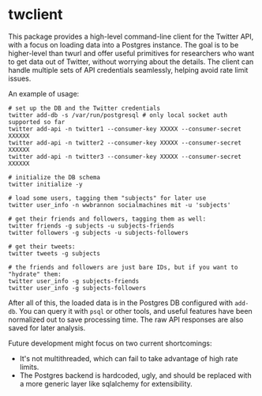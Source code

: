 # twclient
This package provides a high-level command-line client for the Twitter API, with a focus on loading data into a Postgres instance. The goal is to be higher-level than twurl and offer useful primitives for researchers who want to get data out of Twitter, without worrying about the details. The client can handle multiple sets of API credentials seamlessly, helping avoid rate limit issues.

An example of usage:
```
# set up the DB and the Twitter credentials
twitter add-db -s /var/run/postgresql # only local socket auth supported so far
twitter add-api -n twitter1 --consumer-key XXXXX --consumer-secret XXXXXX
twitter add-api -n twitter2 --consumer-key XXXXX --consumer-secret XXXXXX
twitter add-api -n twitter3 --consumer-key XXXXX --consumer-secret XXXXXX

# initialize the DB schema
twitter initialize -y

# load some users, tagging them "subjects" for later use
twitter user_info -n wwbrannon socialmachines mit -u 'subjects'

# get their friends and followers, tagging them as well:
twitter friends -g subjects -u subjects-friends
twitter followers -g subjects -u subjects-followers

# get their tweets:
twitter tweets -g subjects

# the friends and followers are just bare IDs, but if you want to "hydrate" them:
twitter user_info -g subjects-friends
twitter user_info -g subjects-followers
```

After all of this, the loaded data is in the Postgres DB configured with `add-db`. You can query it with `psql` or other tools, and useful features have been normalized out to save processing time. The raw API responses are also saved for later analysis.

Future development might focus on two current shortcomings:
* It's not multithreaded, which can fail to take advantage of high rate limits.
* The Postgres backend is hardcoded, ugly, and should be replaced with a more generic layer like sqlalchemy for extensibility.

